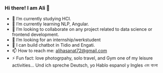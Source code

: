 ### Hi there! I am Ali 👋

- 🔭 I’m currently studying HCI.
- 🌱 I’m currently learning NLP, Angular.
- 👯 I’m looking to collaborate on any project related to data science or frontend development.
- 🤔 I’m looking for an internship/werkstudent
- 💭 I can build chatbot in Tidio and Engati.
- 📫 How to reach me: alihasanat72@gmail.com
- ⚡ Fun fact: love photogrpahy, solo travel, and Gym one of my leisure activities... Und ich spreche Deutsch, yo Hablo espanol y Ingles এবং বাংলা 


<!--
**hasanat72/hasanat72** is a ✨ _special_ ✨ repository because its `README.md` (this file) appears on your GitHub profile.

Here are some ideas to get you started:

- 🔭 I’m currently studying HCI...
- 🌱 I’m currently learning NLP, Angular...
- 👯 I’m looking to collaborate on any project related to data science or frontend development...
- 🤔 I’m looking for an internship...
- 💬 Ask me about ...
- 📫 How to reach me: send me a message...
- ⚡ Fun fact: love photogrpahy, solo travel, and Gym one of my leisure activities... Und ich spreche Deutsch, yo Hablo espanol y Ingles এবং বাংলা   
-->
